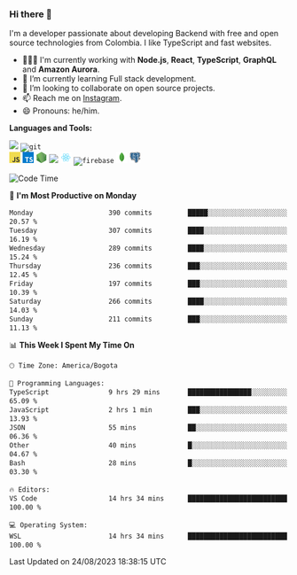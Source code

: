 ### Hi there 👋

I'm a developer passionate about developing Backend with free and open source technologies from Colombia. I like TypeScript and fast websites.

- 👨🏽‍💻 I'm currently working with **Node.js**, **React**, **TypeScript**, **GraphQL** and **Amazon Aurora**.
- 🌱 I’m currently learning Full stack development.
- 🚀 I’m looking to collaborate on open source projects.
- 📫   Reach me on [Instagram](https://instagram.com/nexckycort).
- 😄  Pronouns: he/him.

**Languages and Tools:**  

<code><img height="20"  src="https://upload.wikimedia.org/wikipedia/commons/2/2d/Visual_Studio_Code_1.18_icon.svg"></code>
<code><img src="https://www.vectorlogo.zone/logos/git-scm/git-scm-icon.svg" alt="git" height="20"/> </code>
<code><img height="20" src="https://raw.githubusercontent.com/github/explore/80688e429a7d4ef2fca1e82350fe8e3517d3494d/topics/javascript/javascript.png"></code>
<code><img height="20" src="https://raw.githubusercontent.com/github/explore/80688e429a7d4ef2fca1e82350fe8e3517d3494d/topics/typescript/typescript.png"></code>
<code><img height="20" src="https://raw.githubusercontent.com/github/explore/80688e429a7d4ef2fca1e82350fe8e3517d3494d/topics/nodejs/nodejs.png"></code>
<code><img height="20" src="https://deno.land/logo.svg"></code>
<code><img height="20" src="https://raw.githubusercontent.com/github/explore/80688e429a7d4ef2fca1e82350fe8e3517d3494d/topics/react/react.png"></code>
<code><img src="https://www.vectorlogo.zone/logos/firebase/firebase-icon.svg" alt="firebase"  height="20"/></code>
<code><img src="https://raw.githubusercontent.com/devicons/devicon/master/icons/mongodb/mongodb-original.svg"  height="20"/></code>
<code><img src="https://raw.githubusercontent.com/devicons/devicon/master/icons/postgresql/postgresql-original.svg" height="20"/></code>

<!--START_SECTION:waka-->
![Code Time](http://img.shields.io/badge/Code%20Time-3%2C459%20hrs-blue)

📅 **I'm Most Productive on Monday** 

```text
Monday                   390 commits         █████░░░░░░░░░░░░░░░░░░░░   20.57 % 
Tuesday                  307 commits         ████░░░░░░░░░░░░░░░░░░░░░   16.19 % 
Wednesday                289 commits         ████░░░░░░░░░░░░░░░░░░░░░   15.24 % 
Thursday                 236 commits         ███░░░░░░░░░░░░░░░░░░░░░░   12.45 % 
Friday                   197 commits         ███░░░░░░░░░░░░░░░░░░░░░░   10.39 % 
Saturday                 266 commits         ████░░░░░░░░░░░░░░░░░░░░░   14.03 % 
Sunday                   211 commits         ███░░░░░░░░░░░░░░░░░░░░░░   11.13 % 
```


📊 **This Week I Spent My Time On** 

```text
🕑︎ Time Zone: America/Bogota

💬 Programming Languages: 
TypeScript               9 hrs 29 mins       ████████████████░░░░░░░░░   65.09 % 
JavaScript               2 hrs 1 min         ███░░░░░░░░░░░░░░░░░░░░░░   13.93 % 
JSON                     55 mins             ██░░░░░░░░░░░░░░░░░░░░░░░   06.36 % 
Other                    40 mins             █░░░░░░░░░░░░░░░░░░░░░░░░   04.67 % 
Bash                     28 mins             █░░░░░░░░░░░░░░░░░░░░░░░░   03.30 % 

🔥 Editors: 
VS Code                  14 hrs 34 mins      █████████████████████████   100.00 % 

💻 Operating System: 
WSL                      14 hrs 34 mins      █████████████████████████   100.00 % 
```


 Last Updated on 24/08/2023 18:38:15 UTC
<!--END_SECTION:waka-->
